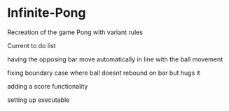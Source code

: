 # Infinite-Pong
Recreation of the game Pong with variant rules

Current to do list

having the opposing bar move automatically in line with the ball movement

fixing boundary case where ball doesnt rebound on bar but hugs it

adding a score functionality

setting up executable
    
